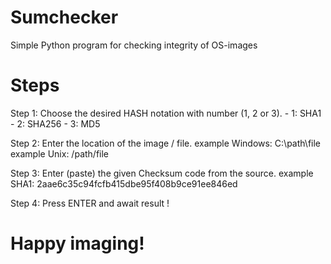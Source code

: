 # Sumchecker
Simple Python program for checking integrity of OS-images

# Steps
Step 1: Choose the desired HASH notation with number (1, 2 or 3).
        - 1: SHA1
        - 2: SHA256
        - 3: MD5

Step 2: Enter the location of the image / file.
        example Windows: C:\path\file
        example Unix: /path/file

Step 3: Enter (paste) the given Checksum code from the source.
        example SHA1: 2aae6c35c94fcfb415dbe95f408b9ce91ee846ed

Step 4: Press ENTER and await result !

# Happy imaging!